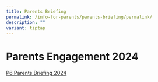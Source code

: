 ```yaml
---
title: Parents Briefing
permalink: /info-for-parents/parents-briefing/permalink/
description: ""
variant: tiptap
---
```

<h1>Parents Engagement 2024</h1><p><a href="/files/Parents Engagement/2024_P6_Parents_Briefing___For_Parents.pdf" rel="noopener noreferrer nofollow" target="_blank">P6 Parents Briefing 2024</a></p>